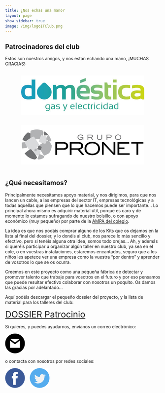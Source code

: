 ```yaml
---
title: ¿Nos echas una mano?
layout: page
show_sidebar: true
image: /img/logoITClub.png
---
```


## Patrocinadores del club

Estos son nuestros amigos, y nos están echando una mano, ¡MUCHAS GRACIAS!:

<div style="text-align:center">
    <div style="margin:15px;display:inline-block;">
        <a href="https://domesticaenergia.es;" target="_blank">
            <img src="/img/sponsorship/domestica.jpg" alt="Doméstica. Gas y electricidad."/>
        </a>
    </div>
    <div style="margin:15px;display:inline-block;">
        <a href="https://www.grupo-pronet.com/" target="_blank">
            <img src="/img/sponsorship/grupo-pronet.jpg" alt="Grupo Pronet"/>
        </a>
    </div>
</div>

## ¿Qué necesitamos?

Principalmente necesitamos apoyo material, y nos dirigimos, para que nos lancen un cable, a las empresas del sector IT, empresas tecnológicas y a todas aquellas que piensen que lo que hacemos puede ser importante... Lo principal ahora mismo es adquirir material útil, porque es caro y de momento lo estamos sufragando de nuestro bolsillo, o con apoyo económico (muy pequeño) por parte de la <a href="https://ampa.marcosfrechin.es" target="_blank">AMPA del colegio</a>. 

La idea es que nos podáis comprar alguno de los Kits que os dejamos en la lista al final del dossier, y lo donéis al club, nos parece lo más sencillo y efectivo, pero si tenéis alguna otra idea, somos todo orejas…
Ah, y además si queréis participar u organizar algún taller en nuestro club, ya sea en el cole, o en vuestras instalaciones, estaremos encantados, seguro que a los niños les apetece ver una empresa como la vuestra “por dentro” y aprender de vosotros lo que se os ocurra.

Creemos en este proyecto como una pequeña fábrica de detectar y promover talento que trabaje para vosotros en el futuro y por eso pensamos que puede resultar efectivo colaborar con nosotros un poquito. 
Os damos las gracias por adelantado…

Aquí podéis descargar el pequeño dossier del proyecto, y la lista de material para los talleres del club:

<a href="/docs/sponsorship/CLUB de INFORMÁTICA Marcos Frechín - DOSSIER Patrocinio.pdf" style="font-size: 2em" target="_blank">DOSSIER Patrocinio</a>

Si quieres, y puedes ayudarnos, envíanos un correo electrónico:

<a href="mailto:itclub@marcosfrechin.es" title="email"><img src="/img/mail64.png" alt="email" /></a>

o contacta con nosotros por redes sociales:

<a href="https://www.facebook.com/groups/itclubmarcosfrechin" title="facebook" target="_blank"><img src="/img/facebook64.png" alt="facebook" /></a>&nbsp;&nbsp;&nbsp;
<a href="https://twitter.com/itclubmfrechin" title="twitter" target="_blank"><img src="/img/twitter64.png" alt="twitter" /></a>
